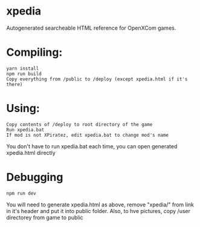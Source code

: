 # xpedia

Autogenerated searcheable HTML reference for OpenXCom games.

# Compiling: 
```
yarn install
npm run build
Copy everything from /public to /deploy (except xpedia.html if it's there)
```

# Using:

```
Copy contents of /deploy to root directory of the game
Run xpedia.bat
If mod is not XPiratez, edit xpedia.bat to change mod's name
```

You don't have to run xpedia.bat each time, you can open generated xpedia.html directly

# Debugging

```
npm run dev
```

You will need to generate xpedia.html as above, remove "xpedia/" from link in it's header and put it into public folder.
Also, to hve pictures, copy /user directorey from game to public